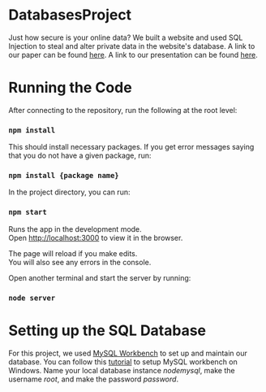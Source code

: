 # DatabasesProject
Just how secure is your online data?  We built a website and used SQL Injection to steal and alter private data in the website's database.  A link to our paper can be found [here](https://docs.google.com/document/d/19pUvf_Kk53pQMDVaDlpvup_pDUFb70mvgOwcqE3Ja6U/edit?usp=sharing).  A link to our presentation can be found [here](https://docs.google.com/presentation/d/13y7GKjgl4jdEsxMk1mM0r_UdmwwX2GFUT7vYhcCVv3Q/edit?usp=sharing). 


# Running the Code
After connecting to the repository, run the following at the root level:
### `npm install`

This should install necessary packages.  If you get error messages saying that you do not have a given package, run: 
### `npm install {package name}`

In the project directory, you can run:
### `npm start`

Runs the app in the development mode.<br>
Open [http://localhost:3000](http://localhost:3000) to view it in the browser.

The page will reload if you make edits.<br>
You will also see any errors in the console.

Open another terminal and start the server by running: 
### `node server`

# Setting up the SQL Database
For this project, we used [MySQL Workbench](https://dev.mysql.com/downloads/workbench/) to set up and maintain our database. You can follow this [tutorial](https://www.youtube.com/watch?v=iHTI_Nk7uwo) to setup MySQL workbench on Windows. Name your local database instance *nodemysql*, make the username *root*, and make the password *password*. 
